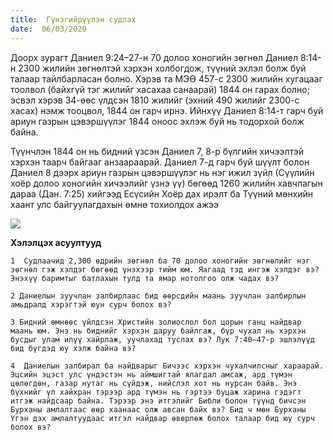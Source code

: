 ```yaml
---
title:  Гүнзгийрүүлэн судлах
date:  06/03/2020
---
```


Доорх зурагт Даниел 9:24–27-н 70 долоо хоногийн зөгнөл Даниел 8:14-н 2300 жилийн зөгнөлтэй хэрхэн холбогдож, түүний эхлэл болж буй талаар тайлбарласан болно. Хэрэв та МЭӨ 457-с 2300 жилийн хугацааг тоолвол (байхгүй тэг жилийг хасахаа санаарай) 1844 он гарах болно; эсвэл хэрэв 34-өөс үлдсэн 1810 жилийг (эхний 490 жилийг 2300-с хасах) нэмж тооцвол, 1844 он гарч ирнэ. Ийнхүү Даниел 8:14-т гарч буй ариун газрын цэвэршүүлэг 1844 оноос эхлэж буй нь тодорхой болж байна.

Түүнчлэн 1844 он нь бидний үзсэн Даниел 7, 8-р бүлгийн хичээлтэй хэрхэн таарч байгааг анзаараарай. Даниел 7-д гарч буй шүүлт болон Даниел 8 дээрх ариун газрын цэвэршүүлэг нь нэг ижил зүйл (Сүүлийн хоёр долоо хоногийн хичээлийг үзнэ үү) бөгөөд 1260 жилийн хавчлагын дараа (Дан. 7:25) хийгээд Есүсийн Хоёр дах ирэлт ба Түүний мөнхийн хаант улс байгуулагдахын өмнө тохиолдох ажээ

<img style="max-width:100%" src="https://sabbath-school-stage.adventech.io/api/v1/mn/quarterlies/2020-01/lessons/10/days/prophecy.png" />

**Хэлэлцэх асуултууд**

`1  Судлаачид 2,300 өдрийн зөгнөл ба 70 долоо хоногийн зөгнөлийг нэг зөгнөл гэж хэлдэг бөгөөд үнэхээр тийм юм. Яагаад тэд ингэж хэлдэг вэ? Энэхүү баримтыг батлахын тулд та ямар нотолгоо олж чадах вэ?`

`2 Даниелын зуучлан залбирлаас бид өөрсдийн маань зуучлан залбирлын амьдралд хэрэгтэй юун сурч болох вэ?`

`3 Бидний өмнөөс үйлдсэн Христийн золиослол бол цорын ганц найдвар маань юм. Энэ нь биднийг хэрхэн даруу байлгаж, бүр чухал нь хэрхэн бусдыг улам илүү хайрлаж, уучлахад туслах вэ? Лук 7:40–47-р эшлэлүүд бид бүгдэд юу хэлж байна вэ?`

`4  Даниелын залбирал ба найдварыг Бичээс хэрхэн чухалчилсныг хараарай. Эцсийн эцэст улс үндэстэн нь аймшигтай ялагдал амсаж, ард түмэн цөлөгдөн, газар нутаг нь сүйдэж, нийслэл хот нь нурсан байв. Энэ бүхнийг үл хайхран тэрээр ард түмэн нь гэртээ буцаж харина гэдэгт итгэж найдсаар байна. Тэрээр энэ итгэлийг Библи болон түүнд бичсэн Бурханы амлалтаас өөр хаанаас олж авсан байх вэ? Бид ч мөн Бурханы Үгэн дэх амлалтуудаас итгэл найдвар өвөрлөж болох талаар бид юу сурч болох вэ?`